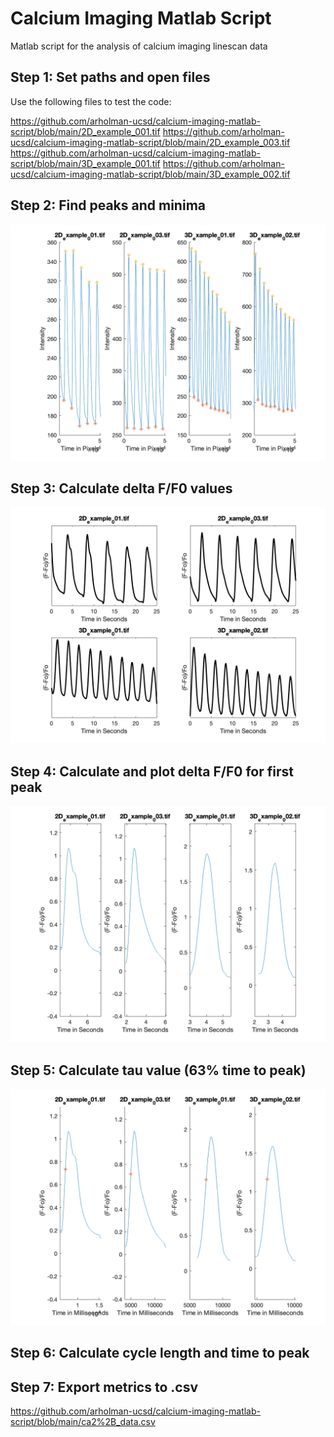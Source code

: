 # Calcium Imaging Matlab Script
Matlab script for the analysis of calcium imaging linescan data

## Step 1: Set paths and open files
Use the following files to test the code:

https://github.com/arholman-ucsd/calcium-imaging-matlab-script/blob/main/2D_example_001.tif
https://github.com/arholman-ucsd/calcium-imaging-matlab-script/blob/main/2D_example_003.tif
https://github.com/arholman-ucsd/calcium-imaging-matlab-script/blob/main/3D_example_001.tif
https://github.com/arholman-ucsd/calcium-imaging-matlab-script/blob/main/3D_example_002.tif

## Step 2: Find peaks and minima
![alt text](https://github.com/arholman-ucsd/calcium-imaging-matlab-script/blob/main/Step%202%20-%20Peak%20Plot.png)

## Step 3: Calculate delta F/F0 values
![alt text](https://github.com/arholman-ucsd/calcium-imaging-matlab-script/blob/main/Step%203%20-%20delta%20F%3AF0%20plot.png)

## Step 4: Calculate and plot delta F/F0 for first peak
![alt text](https://github.com/arholman-ucsd/calcium-imaging-matlab-script/blob/main/Step%204%20-%20delta%20F%3AF0%20plot%20for%20first%20peak.png)

## Step 5: Calculate tau value (63% time to peak) 
![alt text](https://github.com/arholman-ucsd/calcium-imaging-matlab-script/blob/main/Step%205%20-%20tau%20plot%20for%20first%20peak.png)

## Step 6: Calculate cycle length and time to peak

## Step 7: Export metrics to .csv
https://github.com/arholman-ucsd/calcium-imaging-matlab-script/blob/main/ca2%2B_data.csv





